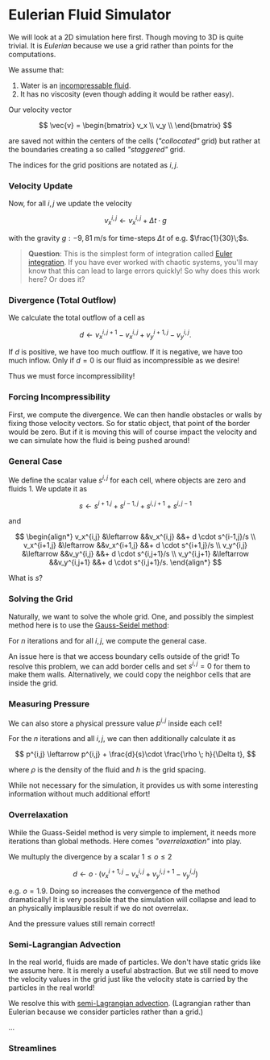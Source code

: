 # Eulerian Fluid Simulator

We will look at a 2D simulation here first. Though moving to 3D is quite trivial. It is _Eulerian_ because we use a grid rather than points for the computations.

We assume that:
1. Water is an [incompressable fluid]().
2. It has no viscosity (even though adding it would be rather easy).

Our velocity vector

$$
    \vec{v} = 
        \begin{bmatrix}
        v_x \\
        v_y \\
        \end{bmatrix}
$$

are saved not within the centers of the cells (_"collocated"_ grid) but rather at the boundaries creating a so called _"staggered"_ grid.

The indices for the grid positions are notated as $i, j$.

### Velocity Update
Now, for all $i,j$ we update the velocity

$$
v_x^{i,j} \leftarrow v_x^{i,j} + \Delta t \cdot g
$$

with the gravity $g: -9,81\;$m/s for time-steps $\Delta t$ of e.g. $\frac{1}{30}\;$s.

>**Question**: This is the simplest form of integration called [Euler integration](). If you have ever worked with chaotic systems, you'll may know that this can lead to large errors quickly! So why does this work here? Or does it?

### Divergence (Total Outflow)
We calculate the total outflow of a cell as

$$
d \leftarrow v_x^{i,j+1}-v_x^{i,j} + v_y^{i+1,j} - v_y^{i,j}.
$$

If $d$ is positive, we have too much outflow. If it is negative, we have too much inflow. Only if $d = 0$ is our fluid as incompressible as we desire!

Thus we must force incompressibility!

### Forcing Incompressibility
First, we compute the divergence.
We can then handle obstacles or walls by fixing those velocity vectors. So for static object, that point of the border would be zero. But if it is moving this will of course impact the velocity and we can simulate how the fluid is being pushed around!

### General Case
We define the scalar value $s^{i,j}$ for each cell, where objects are zero and fluids 1. We update it as

$$
s \leftarrow  s^{i+1. j} + s^{i-1, j} + s^{i,j+1} + s^{i,j-1}
$$

and

$$
\begin{align*}
v_x^{i,j} &\leftarrow &&v_x^{i,j} &&+ d \cdot s^{i-1,j}/s \\
v_x^{i+1,j} &\leftarrow &&v_x^{i+1,j} &&+ d \cdot s^{i+1,j}/s \\
v_y^{i,j} &\leftarrow &&v_y^{i,j} &&+ d \cdot s^{i,j+1}/s \\
v_y^{i,j+1} &\leftarrow &&v_y^{i,j+1} &&+ d \cdot s^{i,j+1}/s.
\end{align*}
$$

What is $s$?

### Solving the Grid
Naturally, we want to solve the whole grid. One, and possibly the simplest method here is to use the [Gauss-Seidel method]():

For $n$ iterations and for all $i,j$, we compute the general case.

An issue here is that we access boundary cells outside of the grid! To resolve this problem, we can add border cells and set $s^{i,j} = 0$ for them to make them walls. Alternatively, we could copy the neighbor cells that are inside the grid.

### Measuring Pressure
We can also store a physical pressure value $p^{i,j}$ inside each cell!

For the $n$ iterations and all $i,j$, we can then additionally calculate it as

$$
    p^{i,j} \leftarrow p^{i,j} + \frac{d}{s}\cdot \frac{\rho \; h}{\Delta t},
$$

where $\rho$ is the density of the fluid and $h$ is the grid spacing.

While not necessary for the simulation, it provides us with some interesting information without much additional effort!

### Overrelaxation
While the Guass-Seidel method is very simple to implement, it needs more iterations than global methods. Here comes _"overrelaxation"_ into play.

We multuply the divergence by a scalar $1 \leq o \leq 2$

$$
d \leftarrow o\cdot(v_x^{i+1, j} - v_x^{i,j} + v_y^{i,j+1} - v_y^{i,j})
$$

e.g. $o=1.9$. Doing so increases the convergence of the method dramatically! It is very possible that the simulation will collapse and lead to an physically implausible result if we do not overrelax.

And the pressure values still remain correct!

### Semi-Lagrangian Advection
In the real world, fluids are made of particles. We don't have static grids like we assume here. It is merely a useful abstraction. But we still need to move the velocity values in the grid just like the velocity state is carried by the particles in the real world!

We resolve this with [semi-Lagrangian advection](). (Lagrangian rather than Eulerian because we consider particles rather than a grid.)

...

### Streamlines


